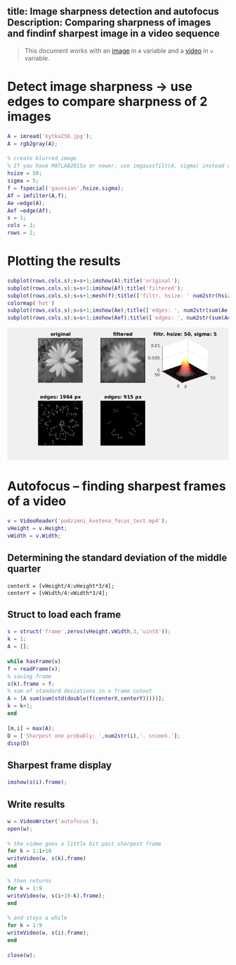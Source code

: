title: Image sharpness detection and autofocus 
Description: Comparing sharpness of images and findinf sharpest image in a video sequence
---
>This document works with an [image](../media/kytka256.jpg) in `A` variable and a [video](../media/podzimni_kvetena_focus_test.mp4) in `v` variable.
# Detect image sharpness -> use edges to compare sharpness of 2 images
``` matlab
A = imread('kytka256.jpg');
A = rgb2gray(A);

% create blurred image
% If you have MATLAB2015a or newer, use imgaussfilt(A, sigma) instead of fspecial() and imfilter().
hsize = 50; 
sigma = 5;
f = fspecial('gaussian',hsize,sigma);
Af = imfilter(A,f);
Ae =edge(A);
Aef =edge(Af);
s = 1;
cols = 3;
rows = 2;
```
# Plotting the results
``` matlab
subplot(rows,cols,s);s=s+1;imshow(A);title('original');
subplot(rows,cols,s);s=s+1;imshow(Af);title('filtered');
subplot(rows,cols,s);s=s+1;mesh(f);title(['filtr. hsize: ' num2str(hsize),', sigma: ' num2str(sigma)]);
colormap('hot')
subplot(rows,cols,s);s=s+1;imshow(Ae);title(['edges: ', num2str(sum(Ae(:))), ' px' ]);
subplot(rows,cols,s);s=s+1;imshow(Aef);title(['edges: ', num2str(sum(Aef(:))), ' px' ]);
```
![](../media/kytka1_gauss_autofocus.png)

# Autofocus – finding sharpest frames of a video
``` matlab
v = VideoReader('podzimni_kvetena_focus_test.mp4');
vHeight = v.Height;
vWidth = v.Width;
```
## Determining the standard deviation of the middle quarter
```
centerX = [vHeight/4:vHeight*3/4];
centerY = [vWidth/4:vWidth*3/4];
```
## Struct to load each frame
``` matlab
s = struct('frame',zeros(vHeight,vWidth,3,'uint8'));
k = 1;
A = [];

while hasFrame(v)
f = readFrame(v);
% saving frame
s(k).frame = f;
% sum of standard deviations in a frame cutout
A = [A sum(sum(std(double(f(centerX,centerY)))))];
k = k+1;
end

[m,i] = max(A);
D = ['Sharpest one probably: ',num2str(i),'. snimek.'];
disp(D)
```
## Sharpest frame display
```matlab
imshow(s(i).frame);
```
## Write results 
``` matlab
w = VideoWriter('autofocus');
open(w);

% the video goes a little bit past sharpest frame
for k = 1:i+10
writeVideo(w, s(k).frame)
end

% then returns
for k = 1:9
writeVideo(w, s(i+10-k).frame);
end

% and stays a while
for k = 1:9
writeVideo(w, s(i).frame);
end

close(w); 
```
